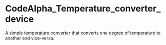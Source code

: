 # CodeAlpha_Temperature_converter_device
A simple temperature converter that converts one degree of temperature to another and vice-versa.
